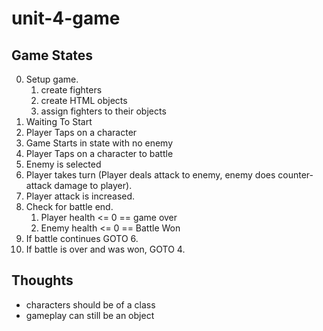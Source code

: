 # unit-4-game

## Game States
0. Setup game.
    1. create fighters
    2. create HTML objects
    3. assign fighters to their objects
1. Waiting To Start
2. Player Taps on a character
3. Game Starts in state with no enemy
4. Player Taps on a character to battle
5. Enemy is selected
6. Player takes turn (Player deals attack to enemy, enemy does counter-attack damage to player).
7. Player attack is increased.
8. Check for battle end.
    1. Player health <= 0 == game over
    2. Enemy health <= 0 == Battle Won
9. If battle continues GOTO 6.
10. If battle is over and was won, GOTO 4. 

## Thoughts
- characters should be of a class
- gameplay can still be an object